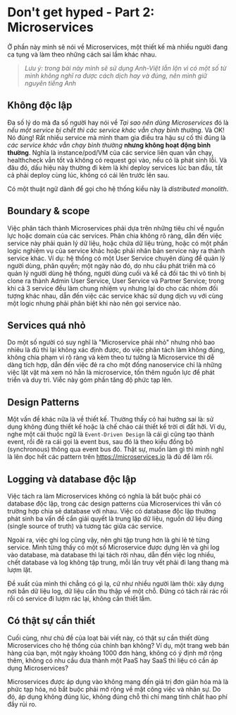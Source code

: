 # Don't get hyped - Part 2: Microservices

Ở phần này mình sẽ nói về Microservices, một thiết kế mà nhiều người đang ca tụng và làm theo những cách sai lầm khác nhau.

> *Lưu ý: trong bài này mình sẽ sử dụng Anh-Việt lẫn lộn vì có một số từ mình không nghĩ ra được cách dịch hay và đúng, nên mình giữ nguyên tiếng Anh*

## Không độc lập

Đa số lý do mà đa số người hay nói về *Tại sao nên dùng Microservices* đó là *nếu một service bị chết thì các service khác vẫn chạy bình thường*. Và OK! Nó đúng! Rất nhiều service mà mình tham gia điều tra hậu sự cố thì đúng là *các service khác vẫn chạy bình thường* **nhưng không hoạt động bình thường**. Nghĩa là instance/pod/VM của các service liên quan vẫn chạy, healthcheck vẫn tốt và không có request gọi vào, nếu có là phát sinh lỗi. Và đâu đó, dấu hiệu này thường đi kèm là khi deploy services lúc ban đầu, tất cả phải deploy cùng lúc, không có cái lên trước lên sau.

Có một thuật ngữ dành để gọi cho hệ thống kiểu này là *distributed monolith*.

## Boundary & scope

Việc phân tách thành Microservices phải dựa trên những tiêu chí về nguồn lực hoặc domain của các services. Phân chia không rõ ràng, dẫn đến việc service này phải quản lý dữ liệu, hoặc chứa dữ liệu trùng, hoặc có một phần logic nghiệm vụ của service khác hoặc phải nhân bản service này ra thành service khác. Ví dụ: hệ thống có một User Service chuyên dùng để quản lý người dùng, phân quyền; một ngày nào đó, do nhu cầu phát triển mà có quản lý người dùng hệ thống, người dùng cuối và kể cả đối tác thì vô tình bị clone ra thành Admin User Service, User Service và Partner Service; trong khi cả 3 service đều làm chung nhiệm vụ nhưng lại do cho các nhóm đối tượng khác nhau, dẫn đến việc các service khác sử dụng dịch vụ với cùng một logic nhưng phải phân biệt khi nào nên gọi service nào.

## Services quá nhỏ

Do một số người có suy nghĩ là "Microservice phải nhỏ" nhưng nhỏ bao nhiêu là đủ thì lại không xác định được, do việc phân tách làm không đúng, không chia phạm vi rõ ràng và kèm theo tư tưởng là Microservice thì dễ dàng tích hợp, dẫn đến việc đẻ ra cho một đống nanoservice chỉ là những việc lặt vặt mà xem nó hẳn là microservice, tốn thêm nguồn lực để phát triển và duy trì. Viễc này góm phần tăng độ phức tạp lên.

## Design Patterns

Một vấn đề khác nữa là về thiết kế. Thường thấy có hai hướng sai là: sử dụng không đúng thiết kế hoặc là chế cháo cái thiết kế trời ơi đất hỡi. Ví dụ, nghe một cái thuộc ngữ là `Event-Driven Design` là cái gì cũng tạo thành event, rồi đẻ ra cái gọi là event bus, sau đó là theo kiểu đồng bộ (synchronous) thông qua event bus đó. Thật sự, muốn làm gì thì mình nghĩ là lên đọc hết các pattern trên https://microservices.io là đủ để làm rồi.

## Logging và database độc lập

Việc tách ra làm Microservices không có nghĩa là bắt buộc phải có database độc lập, trong các design patterns của Microservices thì vẫn có trường hợp chia sẻ database với nhau. Việc có database độc lập thường phát sinh ba vấn đề cần giải quyết là trung lặp dữ liệu, nguồn dữ liệu đúng (single source of truth) và tương tác giữa các service.

Ngoài ra, việc ghi log cũng vậy, nên ghi tập trung hơn là ghi lẻ tẻ từng service. Mình từng thấy có một số Microservice được dựng lên và ghi log vào database, mà database thì lại tách rời nhau, dẫn đến việc log nhiều, chết database và log không tập trung, mỗi lần truy vết phải đi lang thang mà lượm lặt.

Đề xuất của mình thì chẳng có gì lạ, cứ như nhiều người làm thôi: xây dựng nơi bắn dữ liệu log, dữ liệu cần thu thập về một chỗ. Đừng có tách rải rác rồi rồi có service đi lượm rác lại, không cần thiết lắm.

## Có thật sự cần thiết

Cuối cùng, như chủ đề của loạt bài viết này, có thật sự cần thiết dùng Microservices cho hệ thống của chính bạn không? Ví dụ, một trang web bán hàng của bạn, một ngày khoảng 1000 đơn hàng, không có ý định mở rộng thêm, không có nhu cầu đưa thành một PaaS hay SaaS thì liệu có cần áp dụng Microservices?

Microservices được áp dụng vào không mang đến giá trị đơn giản hóa mà là phức tạp hóa, nó bắt buộc phải mở rộng về mặt công việc và nhân sự. Do đó, áp dụng không đúng lúc, không đúng chỗ thì chỉ mang tính chất hao phí đầy rủi ro.
